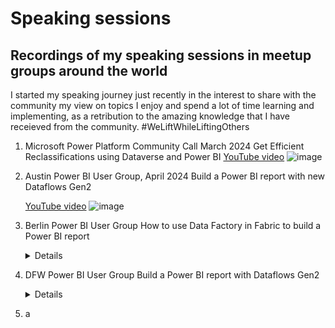 # Speaking sessions

## Recordings of my speaking sessions in meetup groups around the world

I started my speaking journey just recently in the interest to share with the community my view on topics I enjoy and spend a lot of time learning and implementing, as a retribution to the amazing knowledge that I have receieved from the community. #WeLiftWhileLiftingOthers

1. Microsoft Power Platform Community Call March 2024
   Get Efficient Reclassifications using Dataverse and Power BI
      <detials>
      [YouTube video](https://youtu.be/IE91YxBWqvQ?si=0ZyGXA4xpy9wRlEY)
      ![image](https://github.com/user-attachments/assets/57a76baa-77da-4a59-8e0a-a1893f7b9aab)
      </details>

2. Austin Power BI User Group, April 2024
   Build a Power BI report with new Dataflows Gen2
      
      [YouTube video](https://youtu.be/BI7s4bBVw5o?si=Vb2NcT2CqA-WF6RJ)
      ![image](https://github.com/user-attachments/assets/17eba121-ab6a-4116-9724-2a30e79f90b7)
      

3. Berlin Power BI User Group
   How to use Data Factory in Fabric to build a Power BI report
      <details>
      [YouTube video](https://youtu.be/-_vCr6EUFAQ?si=A9_1yYK6KKSYJ9Kc)
      ![image](https://github.com/user-attachments/assets/8c7935c1-2bf7-4aab-8af2-d08ebbcd0313)
      </details>

4. DFW Power BI User Group
   Build a Power BI report with Dataflows Gen2
      <details>
      [YouTube video](https://youtu.be/VtZ9v26PdxA?si=FZRw1LxqK36VxAZR)
      ![image](https://github.com/user-attachments/assets/e48ea1b0-3c33-43d7-abac-ab668b01f3fd)
      </details>

5. a
